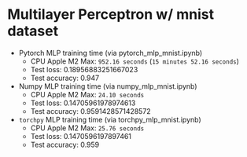 


# Multilayer Perceptron w/ mnist dataset



- Pytorch MLP training time (via pytorch_mlp_mnist.ipynb)
    - CPU Apple M2 Max: `952.16 seconds` (`15 minutes 52.16 seconds`)
    - Test loss: 0.18956883251667023
    - Test accuracy: 0.947
- Numpy MLP training time (via numpy_mlp_mnist.ipynb)
    - CPU Apple M2 Max: `24.10 seconds`
    - Test loss: 0.14705961978974613
    - Test accuracy: 0.9591428571428572
- `torchpy` MLP training time (via torchpy_mlp_mnist.ipynb)
    - CPU Apple M2 Max: `25.76 seconds`
    - Test loss: 0.1470596197897461
    - Test accuracy: 0.959
